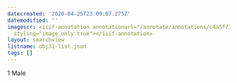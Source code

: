 ```yaml
---
datecreated: '2020-04-25T23:09:07.275Z'
datemodified: ''
imagescr: <iiif-annotation annotationurl="/annotate/annotations/c4a5f736-8749-11ea-9c7d-5254008afee6.json"
  styling="image_only:true"></iiif-annotation>
layout: searchview
listname: obj31-list.json
tags: []
---
```

1 Male